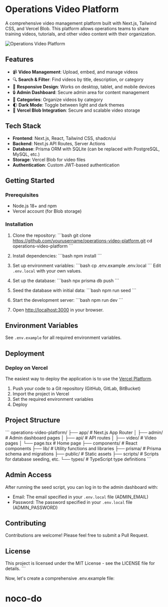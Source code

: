 # Operations Video Platform

A comprehensive video management platform built with Next.js, Tailwind CSS, and Vercel Blob. This platform allows operations teams to share training videos, tutorials, and other video content with their organization.

![Operations Video Platform](https://placeholder.svg?height=400&width=800)

## Features

- 📹 **Video Management**: Upload, embed, and manage videos
- 🔍 **Search & Filter**: Find videos by title, description, or category
- 📱 **Responsive Design**: Works on desktop, tablet, and mobile devices
- 🔒 **Admin Dashboard**: Secure admin area for content management
- 📂 **Categories**: Organize videos by category
- 🌓 **Dark Mode**: Toggle between light and dark themes
- 🔄 **Vercel Blob Integration**: Secure and scalable video storage

## Tech Stack

- **Frontend**: Next.js, React, Tailwind CSS, shadcn/ui
- **Backend**: Next.js API Routes, Server Actions
- **Database**: Prisma ORM with SQLite (can be replaced with PostgreSQL, MySQL, etc.)
- **Storage**: Vercel Blob for video files
- **Authentication**: Custom JWT-based authentication

## Getting Started

### Prerequisites

- Node.js 18+ and npm
- Vercel account (for Blob storage)

### Installation

1. Clone the repository:
   \`\`\`bash
   git clone https://github.com/yourusername/operations-video-platform.git
   cd operations-video-platform
   \`\`\`

2. Install dependencies:
   \`\`\`bash
   npm install
   \`\`\`

3. Set up environment variables:
   \`\`\`bash
   cp .env.example .env.local
   \`\`\`
   Edit `.env.local` with your own values.

4. Set up the database:
   \`\`\`bash
   npx prisma db push
   \`\`\`

5. Seed the database with initial data:
   \`\`\`bash
   npm run seed
   \`\`\`

6. Start the development server:
   \`\`\`bash
   npm run dev
   \`\`\`

7. Open [http://localhost:3000](http://localhost:3000) in your browser.

## Environment Variables

See `.env.example` for all required environment variables.

## Deployment

### Deploy on Vercel

The easiest way to deploy the application is to use the [Vercel Platform](https://vercel.com).

1. Push your code to a Git repository (GitHub, GitLab, BitBucket)
2. Import the project in Vercel
3. Set the required environment variables
4. Deploy

## Project Structure

\`\`\`
operations-video-platform/
├── app/                  # Next.js App Router
│   ├── admin/            # Admin dashboard pages
│   ├── api/              # API routes
│   ├── video/            # Video pages
│   └── page.tsx          # Home page
├── components/           # React components
├── lib/                  # Utility functions and libraries
├── prisma/               # Prisma schema and migrations
├── public/               # Static assets
├── scripts/              # Scripts for database seeding, etc.
└── types/                # TypeScript type definitions
\`\`\`

## Admin Access

After running the seed script, you can log in to the admin dashboard with:

- Email: The email specified in your `.env.local` file (ADMIN_EMAIL)
- Password: The password specified in your `.env.local` file (ADMIN_PASSWORD)

## Contributing

Contributions are welcome! Please feel free to submit a Pull Request.

## License

This project is licensed under the MIT License - see the LICENSE file for details.
\`\`\`

Now, let's create a comprehensive .env.example file:
# noco-do
